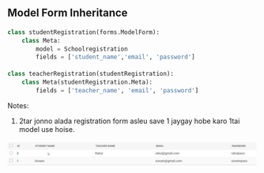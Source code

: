 ## **Model Form Inheritance**

```python
class studentRegistration(forms.ModelForm):
    class Meta:
        model = Schoolregistration
        fields = ['student_name','email', 'password']

class teacherRegistration(studentRegistration):
    class Meta(studentRegistration.Meta):
        fields = ['teacher_name', 'email', 'password']
```

Notes:
1. 2tar jonno alada registration form asleu save 1 jaygay hobe karo 1tai model use hoise.

![img](./inheritance.jpg)

